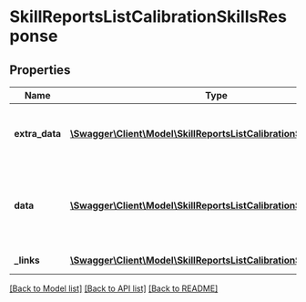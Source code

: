 # SkillReportsListCalibrationSkillsResponse

## Properties
Name | Type | Description | Notes
------------ | ------------- | ------------- | -------------
**extra_data** | [**\Swagger\Client\Model\SkillReportsListCalibrationSkillsExtraData**](SkillReportsListCalibrationSkillsExtraData.md) | Extra data, that are not part of the items list go here | 
**data** | [**\Swagger\Client\Model\SkillReportsListCalibrationSkillsData**](SkillReportsListCalibrationSkillsData.md) | Response success or failure to find manager calibration skills list | 
**_links** | [**\Swagger\Client\Model\SkillReportsListCalibrationSkillsLinks**](SkillReportsListCalibrationSkillsLinks.md) | Links to pages | 

[[Back to Model list]](../README.md#documentation-for-models) [[Back to API list]](../README.md#documentation-for-api-endpoints) [[Back to README]](../README.md)


